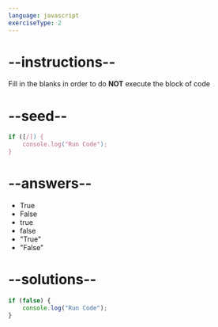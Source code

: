 ```yaml
---
language: javascript
exerciseType: 2
---
```


# --instructions--

Fill in the blanks in order to do **NOT** execute the block of code

# --seed--

```javascript
if ([/]) {
    console.log("Run Code");
}
```

# --answers--

- True
- False
- true
- false
- "True"
- "False"

# --solutions--

```javascript
if (false) {
    console.log("Run Code");
}
```
